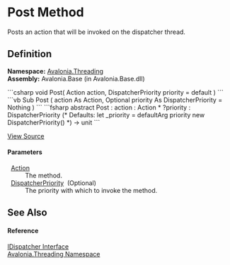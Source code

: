 # Post Method


Posts an action that will be invoked on the dispatcher thread.



## Definition
**Namespace:** <a href="N_Avalonia_Threading">Avalonia.Threading</a>  
**Assembly:** Avalonia.Base (in Avalonia.Base.dll)

<Tabs groupId="api-code-preview">
<TabItem value="csharp" label="C#">
```csharp
void Post(
	Action action,
	DispatcherPriority priority = default
)
```
</TabItem>
<TabItem value="vb" label="VB">
```vb
Sub Post ( 
	action As Action,
	Optional priority As DispatcherPriority = Nothing
)
```
</TabItem>
<TabItem value="fsharp" label="F#">
```fsharp
abstract Post : 
        action : Action * 
        ?priority : DispatcherPriority 
(* Defaults:
        let _priority = defaultArg priority new DispatcherPriority()
*)
-> unit 
```
</TabItem>
</Tabs>



<a href="https://github.com/AvaloniaUI/Avalonia/tree/master/src/Avalonia.Base/Threading/IDispatcher.cs" title="View the source code">View Source</a>



#### Parameters
<dl><dt>  <a href="https://learn.microsoft.com/dotnet/api/system.action" target="_blank" rel="noopener noreferrer">Action</a></dt><dd>The method.</dd><dt>  <a href="T_Avalonia_Threading_DispatcherPriority">DispatcherPriority</a>  (Optional)</dt><dd>The priority with which to invoke the method.</dd></dl>

## See Also


#### Reference
<a href="T_Avalonia_Threading_IDispatcher">IDispatcher Interface</a>  
<a href="N_Avalonia_Threading">Avalonia.Threading Namespace</a>  

